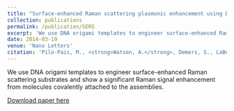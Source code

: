 ```yaml
---
title: "Surface-enhanced Raman scattering plasmonic enhancement using DNA origami-based complex metallic nanostructures"
collection: publications
permalink: /publication/SERS
excerpt: 'We use DNA origami templates to engineer surface-enhanced Raman scattering substrates and show a significant Raman signal enhancement from molecules covalently attached to the assemblies.'
date: 2014-03-19
venue: 'Nano Letters'
citation: 'Pilo-Pais, M., <strong>Watson, A.</strong>, Demers, S., LaBean, T.H., Finkelstein, G. (2014). "Surface-enhanced Raman scattering plasmonic enhancement using DNA origami-based complex metallic nanostructures." Nano Lett. 14(4), pp.2099-2104.'
---
```

We use DNA origami templates to engineer surface-enhanced Raman scattering substrates and show a significant Raman signal enhancement from molecules covalently attached to the assemblies.

[Download paper here](https://pubs.acs.org/doi/abs/10.1021/nl5003069)
